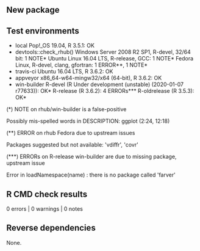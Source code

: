 ## New package

## Test environments
* local Pop!_OS 19.04, R 3.5.1:                      OK
* devtools::check_rhub() 
    Windows Server 2008 R2 SP1, R-devel, 32/64 bit:  1 NOTE*
    Ubuntu Linux 16.04 LTS, R-release, GCC:          1 NOTE*
    Fedora Linux, R-devel, clang, gfortran:          1 ERROR**, 1 NOTE*
* travis-ci Ubuntu 16.04 LTS, R 3.6.2:               OK
* appveyor x86_64-w64-mingw32/x64 (64-bit), R 3.6.2: OK
* win-builder
    R-devel (R Under development (unstable) (2020-01-07 r77633)): OK*
    R-release (R 3.6.2):                             4 ERRORs***
    R-oldrelease (R 3.5.3):                          OK*

(*) NOTE on rhub/win-builder is a false-positive

   Possibly mis-spelled words in DESCRIPTION:
       ggplot (2:24, 12:18)

(**) ERROR on rhub Fedora due to upstream issues

   Packages suggested but not available: 'vdiffr', 'covr'

(***) ERRORs on R-release win-builder are due to missing package, upstream issue

   Error in loadNamespace(name) : there is no package called 'farver'

## R CMD check results

0 errors | 0 warnings | 0 notes

## Reverse dependencies

None.
